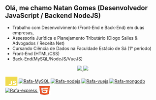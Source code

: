 ## Olá, me chamo Natan Gomes (Desenvolvedor JavaScript / Backend NodeJS)
- Trabalho com Desenvolvimento (Front-End e Back-End) em duas empresas, 
- Assessoria Jurídica e Planejamento Tributário (Diogo Salles & Advogados / Receita Net)
- Cursando Ciência de Dados na Faculdade Estácio de Sá (1° período)
- Front-End (HTML/CSS)
- Back-End(MySQL/NodeJS/VueJS)

<div align="center">
  <a href="https://github.com/N4t4nG0m3s">
  <img height="180em" src="https://github-readme-stats.vercel.app/api?username=N4t4nG0m3S&show_icons=true&theme=dracula&include_all_commits=true&count_private=true"/>
  <img height="180em" src="https://github-readme-stats.vercel.app/api/top-langs/?username=N4t4nG0m3s&layout=compact&langs_count=7&theme=dracula"/>
</div>
  <div style="display: inline_block"><br>
  <img align="center" alt="Rafa-Js" height="30" width="40" src="https://raw.githubusercontent.com/devicons/devicon/master/icons/javascript/javascript-plain.svg">
  <img align="center" alt="Rafa-MySQL" height="30" width="40" src= "https://cdn.jsdelivr.net/gh/devicons/devicon/icons/mysql/mysql-original.svg" 
       
   <div>    
  <img align="center" alt="Rafa-nodejs" height="30" width="40" src="https://cdn.jsdelivr.net/gh/devicons/devicon/icons/nodejs/nodejs-plain.svg" />
  <img align="center" alt="Rafa-vuejs" height="30" width="40" src="https://cdn.jsdelivr.net/gh/devicons/devicon/icons/vuejs/vuejs-original.svg" />
  <img align="center" alt="Rafa-mongodb" height="30" width="40" src="https://cdn.jsdelivr.net/gh/devicons/devicon/icons/mongodb/mongodb-plain-wordmark.svg" />
  <img align="center" alt="Rafa-express" height="30" width="40" src="https://cdn.jsdelivr.net/gh/devicons/devicon/icons/express/express-original.svg" />
  <img align="center" alt="Rafa-HTML" height="30" width="40" src="https://raw.githubusercontent.com/devicons/devicon/master/icons/html5/html5-original.svg">
  
 

<div>

  
 
